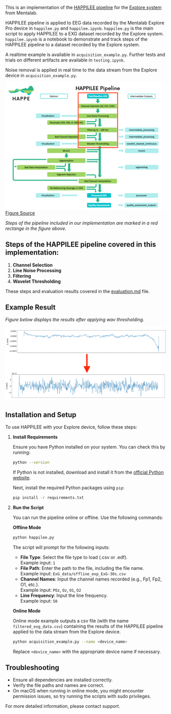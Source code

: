 This is an implementation of the [HAPPILEE pipeline](https://www.plasticityinneurodevelopmentlab.com/happilee-lowdensity-eeg) for the [Explore system](https://github.com/Mentalab-hub/explorepy) from Mentalab.

HAPPILEE pipeline is applied to EEG data recorded by the Mentalab Explore Pro device in `happilee.py` and `happilee.ipynb`. `happilee.py` is the main script to apply HAPPILEE to a EXG dataset recorded by the Explore system. `happilee.ipynb` is a notebook to demonstrate and track steps of the HAPPILEE pipeline to a dataset recorded by the Explore system. 

A realtime example is available in `acquisition_example.py`.
Further tests and trials on different artifacts are available in `testing.ipynb`.

Noise removal is applied in real time to the data stream from the Explore device in `acquisition_example.py`.

![Happilee Pipeline](assets/happilee_pipeline.png)
[Figure Source](https://www.plasticityinneurodevelopmentlab.com/happilee-lowdensity-eeg)

*Steps of the pipeline included in our implementation are marked in a red rectange in the figure above.*


## Steps of the HAPPILEE pipeline covered in this implementation:
1. **Channel Selection**  
2. **Line Noise Processing**  
3. **Filtering**  
4. **Wavelet Thresholding**

These steps and evaluation results covered in the [evaluation.md](evaluation.md) file.

## Example Result

*Figure below displays the results after applying wav thresholding.*

![Example Result](assets/wav-diff.png)
## Installation and Setup

To use HAPPILEE with your Explore device, follow these steps:

1. **Install Requirements**

   Ensure you have Python installed on your system. You can check this by running:

   ```bash
   python --version
   ```

   If Python is not installed, download and install it from the [official Python website](https://www.python.org/downloads/).

   Next, install the required Python packages using `pip`:

   ```bash
   pip install -r requirements.txt
   ```

2. **Run the Script**

   You can run the pipeline online or offline. Use the following commands:

   **Offline Mode**

   ```bash
   python happilee.py
   ```

   The script will prompt for the following inputs:
   - **File Type**: Select the file type to load (.csv or .edf).  
     Example input: `1`
   - **File Path**: Enter the path to the file, including the file name.  
     Example input: `ExG_data/offline_exp_ExG-30s.csv`
   - **Channel Names**: Input the channel names recorded (e.g., Fp1, Fp2, O1, etc.).  
     Example input: `POz`, `Oz`, `O1`, `O2`
   - **Line Frequency**: Input the line frequency.  
     Example input: `50`

   **Online Mode**

    Online mode example outputs a csv file (with the name `filtered_exg_data.csv`) containing the results of the HAPPILEE pipeline applied to the data stream from the Explore device.

   ```bash
   python acquisition_example.py --name <device_name>
   ```

   Replace `<device_name>` with the appropriate device name if necessary.

## Troubleshooting

- Ensure all dependencies are installed correctly.
- Verify the file paths and names are correct.
- On macOS when running in online mode, you might encounter permission issues, so try running the scripts with sudo privileges.

For more detailed information, please contact support.

